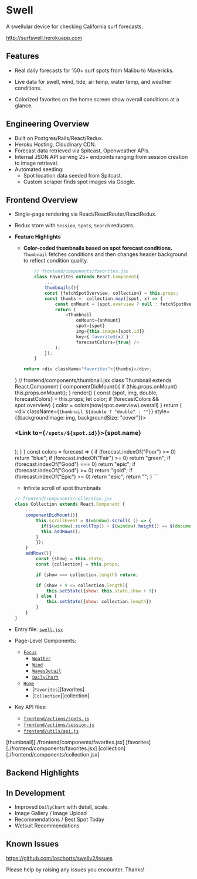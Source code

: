 # Swell

A swellular device for checking California surf forecasts.

http://surfswell.herokuapp.com

## Features

- Real daily forecasts for 150+ surf spots from Malibu to Mavericks.

- Live data for swell, wind, tide, air temp, water temp, and weather conditions.

- Colorized favorites on the home screen show overall conditions at a glance.

## Engineering Overview

- Built on Postgres/Rails/React/Redux.
- Heroku Hosting, Cloudinary CDN.
- Forecast data retrieved via Spitcast, Openweather APIs.
- Internal JSON API serving 25+ endpoints ranging from session creation to image retrieval.
- Automated seeding:
	- Spot location data seeded from Spitcast.
	- Custom scraper finds spot images via Google.

## Frontend Overview

-	Single-page rendering via React/ReactRouter/ReactRedux.
- Redux store with `Session`, `Spots`, `Search` reducers.

- **Feature Highlights**
	- **Color-coded thumbnails based on spot forecast conditions.** `Thumbnail` fetches conditions and then changes header background to reflect condition quality.

		```js
			// frontend/components/favorites.jsx
			class Favorites extends React.Component{
				...
				thumbnails(){
				const {fetchSpotOverview, collection} = this.props;
				const thumbs =  collection.map((spot, x) => {
					const onMount = (spot.overview ? null : fetchSpotOverview.bind(this, spot.id));
					return (
						<Thumbnail 
							onMount={onMount}
							spot={spot} 
							img={this.images[spot.id]} 
							key={`favorite${x}`}
							forecastColors={true} />
					);
				});
			}

		return <div className="favorites">{thumbs}</div>;
	}
			// frontend/components/thumbnail.jsx
			class Thumbnail extends React.Component {
				componentDidMount(){
					if (this.props.onMount) this.props.onMount();
				}
				render() {
					const {spot, img, double, forecastColors} = this.props;
					let color;
					if (forecastColors && spot.overview) {
						color = colors(now(spot.overview).overall)
					}
					return (
						<div 
							className={`thumbnail ${double ? "double" : ""}`} 
							style={{backgroundImage: img, backgroundSize: "cover"}}>
							<h3 className={color}><Link to={`/spots/${spot.id}`}>{spot.name}</Link></h3>
						</div>	
					);
				}
			}
			const colors = forecast => {
				if (forecast.indexOf("Poor") >= 0) return "blue";
				if (forecast.indexOf("Fair") >= 0) return "green";
				if (forecast.indexOf("Good") === 0) return "epic";
				if (forecast.indexOf("Good") >= 0) return "gold";
				if (forecast.indexOf("Epic") >= 0) return "epic";
				return "";
			}
		```

	- Infinite scroll of spot thumbnails

	```js
	// frontend/components/collection.jsx
	class Collection extends React.Component {
		...
		componentDidMount(){
			this.scrollEvent = $(window).scroll( () => {
			  if($(window).scrollTop() + $(window).height() == $(document).height()) {
		      this.addRows();
		   	}
			});
		}
		addRows(){
			const {show} = this.state;
			const {collection} = this.props;

			if (show === collection.length) return;

			if (show + 9 <= collection.length){
				this.setState({show: this.state.show + 9})
			} else {
				this.setState({show: collection.length})
			}
		}
	}
	```


- Entry file: [`swell.jsx`](./frontend/swell.jsx)

- Page-Level Components: 
	- [`Focus`](./frontend/components/focus.jsx)
		- [`Weather`](./frontend/components/weather.jsx)
		- [`Wind`](./frontend/components/wind.jsx)
		- [`WavesDetail`](./frontend/components/waves_detail.jsx)
		- [`DailyChart`](./frontend/components/daily_chart.jsx)
	- [`Home`](./frontend/components/home.jsx)
		- [`Favorites`][favorites]
		- [`Collection`][collection]

- Key API files: 
	- [`frontend/actions/spots.js`](./frontend/actions/spots.js)
	- [`frontend/actions/session.js`](./frontend/actions/spots.js)
	- [`frontend/utils/api.js`](./frontend/actions/api.js)

[thumbnail][./frontend/components/favorites.jsx]
[favorites][./frontend/components/favorites.jsx]
[collection][./frontend/components/collection.jsx]



## Backend Highlights

## In Development

- Improved `DailyChart` with detail, scale.
- Image Gallery / Image Upload
- Recommendations / Best Spot Today
- Wetsuit Recommendations

## Known Issues

https://github.com/loschorts/swellv2/issues

Please help by raising any issues you encounter. Thanks!

